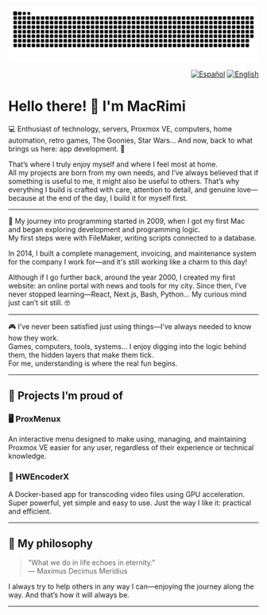 <picture>
  <source media="(prefers-color-scheme: dark)" srcset="https://raw.githubusercontent.com/platane/platane/output/github-contribution-grid-snake-dark.svg" />
  <source media="(prefers-color-scheme: light)" srcset="https://raw.githubusercontent.com/platane/platane/output/github-contribution-grid-snake.svg" />
  <img alt="GitHub contribution grid snake animation" src="https://raw.githubusercontent.com/platane/platane/output/github-contribution-grid-snake.svg" />
</picture>

<p align="right">
  <a href="https://github.com/MacRimi/MacRimi/blob/main/README.md"><img src="https://flagcdn.com/w20/es.png" alt="Español"></a>
  <a href="https://github.com/MacRimi/MacRimi/blob/main/README.en.md"><img src="https://flagcdn.com/w20/gb.png" alt="English"></a>
</p>


# Hello there! 👋 I'm MacRimi

💻 Enthusiast of technology, servers, Proxmox VE, computers, home automation, retro games, The Goonies, Star Wars…
And now, back to what brings us here: app development. 🚀

That’s where I truly enjoy myself and where I feel most at home.  
All my projects are born from my own needs, and I’ve always believed that if something is useful to me, it might also be useful to others. That’s why everything I build is crafted with care, attention to detail, and genuine love—because at the end of the day, I build it for myself first.

---

👶 My journey into programming started in 2009, when I got my first Mac and began exploring development and programming logic.  
My first steps were with FileMaker, writing scripts connected to a database.

In 2014, I built a complete management, invoicing, and maintenance system for the company I work for—and it's still working like a charm to this day!

Although if I go further back, around the year 2000, I created my first website: an online portal with news and tools for my city. Since then, I’ve never stopped learning—React, Next.js, Bash, Python… My curious mind just can’t sit still. 🤓

---

🎮 I’ve never been satisfied just using things—I’ve always needed to know how they work.  
Games, computers, tools, systems... I enjoy digging into the logic behind them, the hidden layers that make them tick.  
For me, understanding is where the real fun begins.

---

## 🌟 Projects I’m proud of

### 🖥️ **ProxMenux**
An interactive menu designed to make using, managing, and maintaining Proxmox VE easier for any user, regardless of their experience or technical knowledge.

### 🎥 **HWEncoderX**
A Docker-based app for transcoding video files using GPU acceleration. Super powerful, yet simple and easy to use. Just the way I like it: practical and efficient.

---

## 🧠 My philosophy

> "What we do in life echoes in eternity."  
> — Maximus Decimus Meridius

I always try to help others in any way I can—enjoying the journey along the way. And that’s how it will always be.

---
